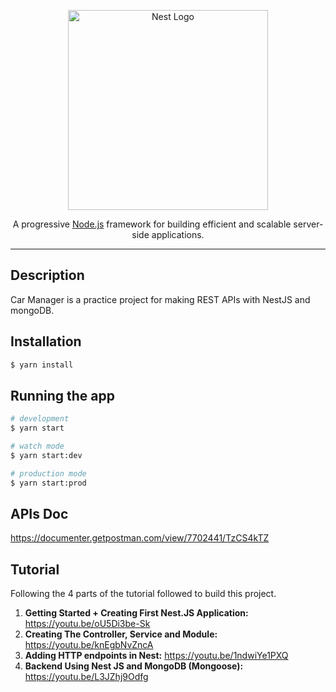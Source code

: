 <p align="center">
  <a href="http://nestjs.com/" target="blank"><img src="https://nestjs.com/img/logo_text.svg" width="320" alt="Nest Logo" /></a>
</p>

[circleci-image]: https://img.shields.io/circleci/build/github/nestjs/nest/master?token=abc123def456
[circleci-url]: https://circleci.com/gh/nestjs/nest

  <p align="center">A progressive <a href="http://nodejs.org" target="_blank">Node.js</a> framework for building efficient and scalable server-side applications.</p>

<hr>

## Description

Car Manager is a practice project for making REST APIs with NestJS and mongoDB.

## Installation

```bash
$ yarn install
```

## Running the app

```bash
# development
$ yarn start

# watch mode
$ yarn start:dev

# production mode
$ yarn start:prod
```

## APIs Doc
https://documenter.getpostman.com/view/7702441/TzCS4kTZ

## Tutorial
Following the 4 parts of the tutorial followed to build this project.
1. **Getting Started + Creating First Nest.JS Application:** https://youtu.be/oU5Di3be-Sk
2. **Creating The Controller, Service and Module:** https://youtu.be/knEgbNvZncA
3. **Adding HTTP endpoints in Nest:** https://youtu.be/1ndwiYe1PXQ
4. **Backend Using Nest JS and MongoDB (Mongoose):** https://youtu.be/L3JZhj9Odfg
